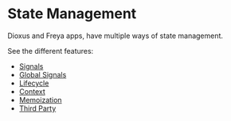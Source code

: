 # State Management

Dioxus and Freya apps, have multiple ways of state management.

See the different features:

- [Signals](./state_management/signals.md)
- [Global Signals](./state_management/globla_signals.md)
- [Lifecycle](./state_management/lifecycle.md)
- [Context](./state_management/context.md)
- [Memoization](./state_management/memoization.md)
- [Third Party](./state_management/third_party.md)